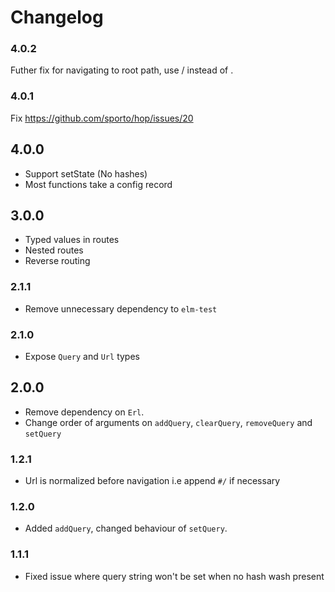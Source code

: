 # Changelog

### 4.0.2

Futher fix for navigating to root path, use / instead of .

### 4.0.1

Fix https://github.com/sporto/hop/issues/20

## 4.0.0

- Support setState (No hashes)
- Most functions take a config record

## 3.0.0

- Typed values in routes
- Nested routes
- Reverse routing

### 2.1.1

- Remove unnecessary dependency to `elm-test`

### 2.1.0

- Expose `Query` and `Url` types

## 2.0.0

- Remove dependency on `Erl`.
- Change order of arguments on `addQuery`, `clearQuery`, `removeQuery` and `setQuery`

### 1.2.1

- Url is normalized before navigation i.e append `#/` if necessary

### 1.2.0 

- Added `addQuery`, changed behaviour of `setQuery`.

### 1.1.1

- Fixed issue where query string won't be set when no hash wash present
